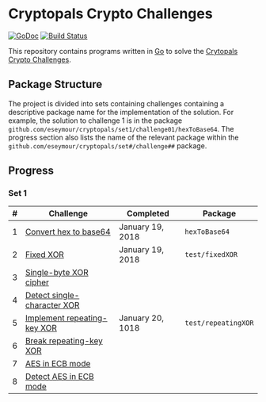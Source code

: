 # Cryptopals Crypto Challenges

[![GoDoc](https://godoc.org/github.com/eseymour/cryptopals?status.svg)](https://godoc.org/github.com/eseymour/cryptopals/)
[![Build Status](https://travis-ci.org/eseymour/cryptopals.svg?branch=master)](https://travis-ci.org/eseymour/cryptopals)

This repository contains programs written in [Go](https://golang.org)
to solve the [Crytopals Crypto Challenges](https://cryptopals.com).

## Package Structure

The project is divided into sets containing challenges containing a descriptive
package name for the implementation of the solution. For example, the solution
to challenge 1 is in the package
`github.com/eseymour/cryptopals/set1/challenge01/hexToBase64`. The progress
section also lists the name of the relevant package within the
`github.com/eseymour/cryptopals/set#/challenge##` package.

## Progress

### Set 1

| #   | Challenge                        | Completed        | Package             |
| --- | -------------------------------- | ---------------- | ------------------- |
| 1   | [Convert hex to base64][1]       | January 19, 2018 | `hexToBase64`       |
| 2   | [Fixed XOR][2]                   | January 19, 2018 | `test/fixedXOR`     |
| 3   | [Single-byte XOR cipher][3]      |                  |                     |
| 4   | [Detect single-character XOR][4] |                  |                     |
| 5   | [Implement repeating-key XOR][5] | January 20, 1018 | `test/repeatingXOR` |
| 6   | [Break repeating-key XOR][6]     |                  |                     |
| 7   | [AES in ECB mode][7]             |                  |                     |
| 8   | [Detect AES in ECB mode][8]      |                  |                     |

[1]: https://cryptopals.com/sets/1/challenges/1
[2]: https://cryptopals.com/sets/1/challenges/2
[3]: https://cryptopals.com/sets/1/challenges/3
[4]: https://cryptopals.com/sets/1/challenges/4
[5]: https://cryptopals.com/sets/1/challenges/5
[6]: https://cryptopals.com/sets/1/challenges/6
[7]: https://cryptopals.com/sets/1/challenges/7
[8]: https://cryptopals.com/sets/1/challenges/8

